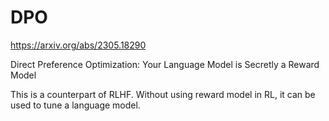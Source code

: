 # DPO

https://arxiv.org/abs/2305.18290

Direct Preference Optimization: Your Language Model is Secretly a Reward Model

This is a counterpart of RLHF. Without using reward model in RL, it can be used to tune a language model.
